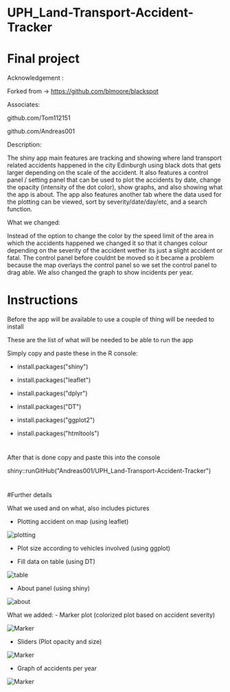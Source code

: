 # UPH_Land-Transport-Accident-Tracker

# Final project



Acknowledgement : 

Forked from -> https://github.com/blmoore/blackspot



Associates:

github.com/Tom112151

github.com/Andreas001



Description:

The shiny app main features are tracking and showing where land transport related accidents happened in the city Edinburgh using black dots that gets larger depending on the scale of the accident. It also features a control panel / setting panel that can be used to plot the accidents by date, change the opacity (intensity of the dot color), show graphs, and also showing what the app is about. The app also features another tab where the data used for the plotting can be viewed, sort by severity/date/day/etc, and a search function.



What we changed:

Instead of the option to change the color by the speed limit of the area in which the accidents happened we changed it so that it changes colour depending on the severity of the accident wether its just a slight accident or fatal. The control panel before couldnt be moved so it became a problem because the map overlays the control panel so we set the control panel to drag able. We also changed the graph to show incidents per year.



# Instructions

Before the app will be available to use a couple of thing will be needed to install


These are the list of what will be needed to be able to run the app

Simply copy and paste these in the R console:

- install.packages("shiny")

- install.packages("leaflet")

- install.packages("dplyr")

- install.packages("DT")

- install.packages("ggplot2")

- install.packages("htmltools")

#

After that is done copy and paste this into the console

shiny::runGitHub("Andreas001/UPH_Land-Transport-Accident-Tracker")

#

#Further details

What we used and on what, also includes pictures


- Plotting accident on map (using leaflet)

![plotting](https://raw.githubusercontent.com/Tom112151/blackspot/master/www/img/blak1.JPG)

- Plot size according to vehicles involved (using ggplot)

- Fill data on table (using DT)

![table](https://raw.githubusercontent.com/Tom112151/blackspot/master/blak3.JPG)

- About panel (using shiny)

![about](https://raw.githubusercontent.com/Tom112151/blackspot/master/blak2.JPG)

What we added: - Marker plot (colorized plot based on accident severity)

![Marker](https://raw.githubusercontent.com/Tom112151/blackspot/master/blak5.JPG)


- Sliders (Plot opacity and size)

![Marker](https://raw.githubusercontent.com/Tom112151/blackspot/master/blak4.JPG)

- Graph of accidents per year 

![Marker](https://raw.githubusercontent.com/Tom112151/blackspot/master/blak6.JPG)
